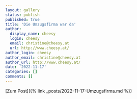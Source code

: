 ```yaml
---
layout: gallery
status: publish
published: true
title: 'Die Umzugsfirma war da'
author:
  display_name: cheesy
  login: cheesy
  email: christine@cheesy.at
  url: http://www.cheesy.at/
author_login: cheesy
author_email: christine@cheesy.at
author_url: http://www.cheesy.at/
date: '2022-11-17'
categories: []
comments: []
---
```

[Zum Post]({% link _posts/2022-11-17-Umzugsfirma.md %})